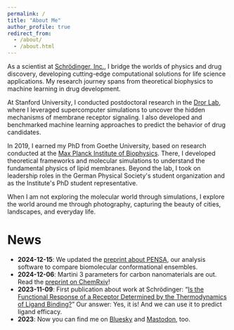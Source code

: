 ```yaml
---
permalink: /
title: "About Me"
author_profile: true
redirect_from: 
  - /about/
  - /about.html
---
```



As a scientist at [Schrödinger, Inc.](https://www.schrodinger.com/), I bridge the worlds of physics and drug discovery, developing cutting-edge computational solutions for life science applications.
My research journey spans from theoretical biophysics to machine learning in drug development.

At Stanford University, I conducted postdoctoral research in the [Dror Lab](http://drorlab.stanford.edu/), where I leveraged supercomputer simulations to uncover the hidden mechanisms of membrane receptor signaling. I also developed and benchmarked machine learning approaches to predict the behavior of drug candidates.

In 2019, I earned my PhD from Goethe University, based on research conducted at the [Max Planck Institute of Biophysics](https://www.biophys.mpg.de/theoretical-biophysics). There, I developed theoretical frameworks and molecular simulations to understand the fundamental physics of lipid membranes. Beyond the lab, I took on leadership roles in the German Physical Society's student organization and as the Institute's PhD student representative.

When I am not exploring the molecular world through simulations, I explore the world around me through photography, capturing the beauty of cities, landscapes, and everyday life.

News
======
- **2024-12-15**: We updated the [preprint about PENSA](https://arxiv.org/abs/2212.02714), our analysis software to compare biomolecular conformational ensembles.
- **2024-12-06**: Martini 3 parameters for carbon nanomaterials are out. Read the [preprint on ChemRxiv](https://chemrxiv.org/engage/chemrxiv/article-details/673ba7fcf9980725cfa3c26d)!
- **2023-11-09**: First publication about work at Schrödinger: “[Is the Functional Response of a Receptor Determined by the Thermodynamics of Ligand Binding?](https://pubs.acs.org/doi/10.1021/acs.jctc.3c00899)” Our answer: Yes, it is! And we can use it to predict ligand efficacy. 
- **2023**: Now you can find me on <a rel="me" href="https://bsky.app/profile/martinvoegele.bsky.social">Bluesky</a> and <a rel="me" href="https://fediscience.org/@martinvoegele">Mastodon</a>, too.
